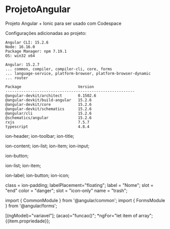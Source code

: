 # ProjetoAngular
Projeto Angular + Ionic para ser usado com Codespace


Configurações adicionadas ao projeto:

    Angular CLI: 15.2.6
    Node: 16.16.0
    Package Manager: npm 7.19.1
    OS: win32 x64

    Angular: 15.2.7
    ... common, compiler, compiler-cli, core, forms
    ... language-service, platform-browser, platform-browser-dynamic
    ... router

    Package                         Version
    ---------------------------------------------------------
    @angular-devkit/architect       0.1502.6
    @angular-devkit/build-angular   15.2.6
    @angular-devkit/core            15.2.6
    @angular-devkit/schematics      15.2.6
    @angular/cli                    15.2.6
    @schematics/angular             15.2.6
    rxjs                            7.5.7
    typescript                      4.8.4

ion-header;
ion-toolbar;
ion-title;

ion-content;
ion-list;
ion-item;
ion-input;

ion-button;

ion-list;
ion-item;

ion-label;
ion-button;
ion-icon;

class = ion-padding;
labelPlacement="floating";
label = "Nome";
slot = "end" color = "danger";
slot = "icon-only" name = "trash";


import { CommonModule } from '@angular/common';
import { FormsModule } from '@angular/forms';

[(ngModel)="variavel"];
(acao)="funcao()";
*ngFor="let item of array";
{{item.propriedade}};
